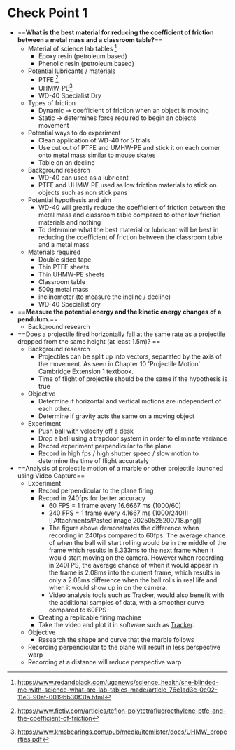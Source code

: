 # Check Point 1
- ==**What is the best material for reducing the coefficient of friction between a metal mass and a classroom table?**==
	- Material of science lab tables [^1]
		- Epoxy resin (petroleum based)
		- Phenolic resin (petroleum based)
	- Potential lubricants / materials
		- PTFE [^2]
		- UHMW-PE[^3]
		- WD-40 Specialist Dry 
	- Types of friction
		- Dynamic -> coefficient of friction when an object is moving
		- Static -> determines force required to begin an objects movement
	- Potential ways to do experiment
		- Clean application of WD-40 for 5 trials
		- Use cut out of PTFE and UMHW-PE and stick it on each corner onto metal mass similar to mouse skates
		- Table on an decline
	- Background research
		- WD-40 can used as a lubricant
		- PTFE and UHMW-PE used as low friction materials to stick on objects such as non stick pans
	- Potential hypothesis and aim
		- WD-40 will greatly reduce the coefficient of friction between the metal mass and classroom table compared to other low friction materials and nothing
		- To determine what the best material or lubricant will be best in reducing the coefficient of friction between the classroom table and a metal mass
	- Materials required
		- Double sided tape
		- Thin PTFE sheets
		- Thin UHMW-PE sheets
		- Classroom table
		- 500g metal mass
		- inclinometer (to measure the incline / decline)
		- WD-40 Specialist dry 
- ==**Measure the potential energy and the kinetic energy changes of a pendulum.**==
	- Background research
- ==Does a projectile fired horizontally fall at the same rate as a projectile dropped from the same height (at least 1.5m)? ==
	- Background research
		- Projectiles can be split up into vectors, separated by the axis of the movement. As seen in Chapter 10 'Projectile Motion' Cambridge Extension 1 textbook.
		- Time of flight of projectile should be the same if the hypothesis is true
	- Objective
		- Determine if horizontal and vertical motions are independent of each other. 
		- Determine if gravity acts the same on a moving object
	- Experiment
		- Push ball with velocity off a desk
		- Drop a ball using a trapdoor system in order to eliminate variance 
		- Record experiment perpendicular to the plane
		- Record in high fps / high shutter speed / slow motion to determine the time of flight accurately
- ==Analysis of projectile motion of a marble or other projectile launched using Video Capture==
	- Experiment
		- Record perpendicular to the plane firing
		- Record in 240fps for better accuracy
			- 60 FPS = 1 frame every 16.6667 ms (1000/60)
			- 240 FPS = 1 frame every 4.1667 ms (1000/240)!![[Attachments/Pasted image 20250525200718.png]]
			- The figure above demonstrates the difference when recording in 240fps compared to 60fps. The average chance of when the ball will start rolling would be in the middle of the frame which results in 8.333ms to the next frame when it would start moving on the camera. However when recording in 240FPS, the average chance of when it would appear in the frame is 2.08ms into the current frame, which results in only a 2.08ms difference when the ball rolls in real life and when it would show up in on the camera.
			- Video analysis tools such as Tracker, would also benefit with the additional samples of data, with a smoother curve compared to 60FPS
		- Creating a replicable firing machine
		- Take the video and plot it in software such as [Tracker](https://opensourcephysics.github.io/tracker-website/).
	- Objective
		- Research the shape and curve that the marble follows
	- Recording perpendicular to the plane will result in less perspective warp
	- Recording at a distance will reduce perspective warp

[^1]: https://www.redandblack.com/uganews/science_health/she-blinded-me-with-science-what-are-lab-tables-made/article_76e1ad3c-0e02-11e3-90af-0019bb30f31a.html

[^2]: https://www.fictiv.com/articles/teflon-polytetrafluoroethylene-ptfe-and-the-coefficient-of-friction

[^3]: https://www.kmsbearings.com/pub/media/itemlister/docs/UHMW_properties.pdf
